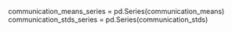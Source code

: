 communication_means_series = pd.Series(communication_means)
communication_stds_series = pd.Series(communication_stds)

